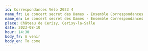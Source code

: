 ```yaml
---
id: Correspondances Vélo 2023 4
name_fr: Le concert secret des Dames - Ensemble Correspondances
name_en: Le concert secret des Dames - Ensemble Correspondances
place: Château de Cerisy, Cerisy-la-Salle
date: 2023-08-10
hour: 14:30
body_fr: A venir
body_en: To come
---
```

